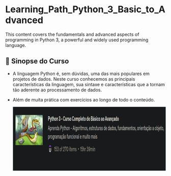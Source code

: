 # Learning_Path_Python_3_Basic_to_Advanced
This content covers the fundamentals and advanced aspects of programming in Python 3, a powerful and widely used programming language.

## :hammer: Sinopse do Curso

- A linguagem Python é, sem dúvidas, uma das mais populares em projetos de dados. Neste curso conhecemos as principais características da linguagem, sua sintaxe e características que a tornam tão aderente ao processamento de dados.

- Além de muita prática com exercícios ao longo de todo o conteúdo.
  
   <img src="/assets/img_python3.png" height=200 width=1200>
